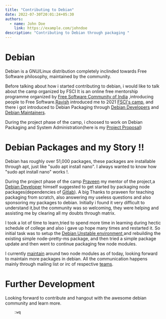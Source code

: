 ```yaml
---
title: "Contributing to Debian"
date: 2022-07-30T20:01:24+05:30
authors:
  - name: John Doe
    link: https://example.com/johndoe
description: "Contributing to Debian through packaging "
---
```


# Debian 

Debian is a GNU/Linux distribution completely inclinded towards Free Software philosophy, maintained by the community.

Before talking about how i started contributing to debian, i would like to talk about the camp organized by FSCI 
It is an online free mentorship programme organized by [Free Software Community of India](https://fsci.in) ,introducing people
to Free Software.[Ravish](https://ravish0007.github.io) introduced me to 2021 [FSCI's camp](https://camp.fsci.in), and there i 
got introduced to Debian Packaging through [Debian Developers](https://wiki.debian.org/DebianDeveloper) and [Debian Maintainers](https://wiki.debian.org/DebianMaintainer).


During the project phase of the camp, i choosed to work on Debian Packaging and System Administration(here is my 
[Project Proposal](https://git.fosscommunity.in/community/camp/-/wikis/Proposals/Debian-Packaging-and-System-Administration/Vinay-Keshava)) 


# Debian Packages and my Story !!


Debian has roughly over 51,000 packages, these packages are installable through apt, just like "sudo apt install nano".
I always wanted to know how "sudo apt install nano" works !.

During the project phase of the camp [Praveen](https://social.masto.host/@praveen) my mentor of the project,a [Debian Developer](https://wiki.debian.org/DebianDeveloper) himself 
suggested to get started by packaging node packages(dependencies of [Gitlab](https://tracker.debian.org/pkg/gitlab)).
A big Thanks to praveen for teaching packaging from scratch, also answering my useless questions and also sponsoring my packages to debian.
Initially i found it very difficult to understand it,but the community was so welcoming, they were helping and assisting me by clearing all my doubts through matrix.

I took a lot of time to learn,tried to spend more time in learning  during hectic schedule of college and also i gave up hope many times and restarted it.
So initial task was to setup the [Debian Unstable environment ](https://wiki.debian.org/DebianUnstable) and rebuilding the existing simple node-pretty-ms package, and then tried a simple
package update and then went to continue packaging few node modules.

I currently [maintain](https://qa.debian.org/developer.php?login=vinaykeshava@disroot.org) around two node modules as of today, looking forward to maintain more packages in debian.
All the communication happens mainly through mailing list or irc of respective [teams](https://wiki.debian.org/Teams).

# Further Development
Looking forward to contribute and hangout with the awesome debian community and learn more.
```
    :wq
```

